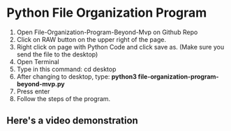 # Python File Organization Program


1) Open File-Organization-Program-Beyond-Mvp on Github Repo 
2) Click on RAW button on the upper right of the page.
3) Right click on page with Python Code and click save as. (Make sure you send the file to the desktop)
4) Open Terminal 
5) Type in this command: cd desktop
6) After changing to desktop, type: **python3 file-organization-program-beyond-mvp.py**
7) Press enter
8) Follow the steps of the program.


## Here's a video demonstration
